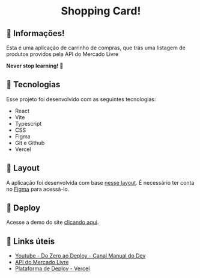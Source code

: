 <h1 align="center"> Shopping Card! </h1>

## 📖 Informações!

Esta é uma aplicação de carrinho de compras, que trás uma listagem de produtos providos pela API do Mercado Livre<br>

<strong>Never stop learning! 💭</strong>
## 🚀 Tecnologias

Esse projeto foi desenvolvido com as seguintes tecnologias:

- React
- Vite
- Typescript
- CSS
- Figma
- Git e Github
- Vercel

## 🔖 Layout

A aplicação foi desenvolvida com base [nesse layout](https://www.figma.com/file/DgCnm2ZYtdB7AiUJBsZzA2/Ecommerce-(Community)?node-id=3-31&t=IlvWRgXT6aow5YFe-0). É necessário ter conta no [Figma](https://figma.com) para acessá-lo.

## 📑 Deploy

Acesse a demo do site [clicando aqui](https://shopping-cart-git-main-gusales.vercel.app/).

## 🔗 Links úteis

- <a href="https://www.youtube.com/@ManualdoDev">Youtube - Do Zero ao Deploy - Canal Manual do Dev</a>
- <a href="https://developers.mercadolivre.com.br/pt_br">API do Mercado Livre</a>
- <a href="https://vercel.com/">Plataforma de Deploy - Vercel</a>

<!-- https://shopping-cart-git-main-gusales.vercel.app/ -->
